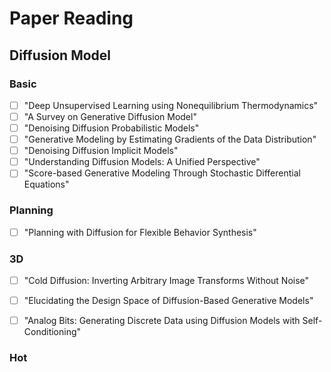 # Paper Reading

## Diffusion Model



### Basic
 - [ ] "Deep Unsupervised Learning using Nonequilibrium Thermodynamics" 
 - [ ] "A Survey on Generative Diffusion Model"
 - [ ] "Denoising Diffusion Probabilistic Models"
 - [ ] "Generative Modeling by Estimating Gradients of the Data Distribution"
 - [ ] "Denoising Diffusion Implicit Models"
 - [ ] "Understanding Diffusion Models: A Unified Perspective"
 - [ ] "Score-based Generative Modeling Through Stochastic Differential Equations"

### Planning
- [ ] "Planning with Diffusion for Flexible Behavior Synthesis"


### 3D
- [ ] "Cold Diffusion: Inverting Arbitrary Image Transforms Without Noise"
- [ ] "Elucidating the Design Space of Diffusion-Based Generative Models"
- [ ] "Analog Bits: Generating Discrete Data using Diffusion Models with Self-Conditioning"



### Hot
  
